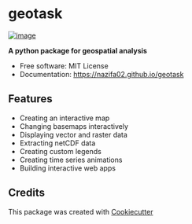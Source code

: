 # geotask


[![image](https://img.shields.io/pypi/v/geotask.svg)](https://pypi.python.org/pypi/geotask)


**A python package for geospatial analysis**


-   Free software: MIT License
-   Documentation: https://nazifa02.github.io/geotask
    

## Features

-   Creating an interactive map
-   Changing basemaps interactively
-   Displaying vector and raster data
-   Extracting netCDF data
-   Creating custom legends
-   Creating time series animations
-   Building interactive web apps


## Credits

This package was created with [Cookiecutter](https://github.com/cookiecutter/cookiecutter)
